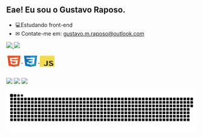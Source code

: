 ## Eae! Eu sou o Gustavo Raposo.

- 💻Estudando front-end
- ✉ Contate-me em: gustavo.m.raposo@outlook.com

<div>
 <a href="https://github.com/RaposoGustavo">
 <img height="180em" src="https://github-readme-stats.vercel.app/api?username=RaposoGustavo&show_icons=true&theme=dark&include_all_commits=true&count_private=true"/>
 <img height="180em" src="https://github-readme-stats.vercel.app/api/top-langs/?username=RaposoGustavo&layout=compact&langs_count=7&theme=dark"/>
</div>
 
<div style="display: inline_block"><br>
 <img align="center" alt="Gustavo-html" height="30" width="40" src="https://github.com/devicons/devicon/blob/master/icons/html5/html5-original.svg">
 <img align="center" alt="Gustavo-css" height="30" width="40" src="https://github.com/devicons/devicon/blob/master/icons/css3/css3-original.svg">
 <img align="center" alt="Gustavo-Js" height="30" width="40" src="https://github.com/devicons/devicon/blob/master/icons/javascript/javascript-original.svg">
</div>

 ##
 
<div>
 <a href="https://www.linkedin.com/in/gustavo-moreira-raposo-904824209/" target="_blank"><img src="https://img.shields.io/badge/LinkedIn-0077B5?style=for-the-badge&logo=linkedin&logoColor=white" target="_blank"></a>
 <a href="https://www.instagram.com/raposogustavo/" target="_blank"><img src="https://img.shields.io/badge/Instagram-E4405F?style=for-the-badge&logo=instagram&logoColor=white" target="_blank"></a>
 <a href="https://twitter.com/raposo_gustavo_" target="_blank"><img src="https://img.shields.io/badge/Twitter-1DA1F2?style=for-the-badge&logo=twitter&logoColor=white" target"_blank"></a>
 
 ![Snake animation](https://github.com/RaposoGustavo/RaposoGustavo/blob/output/github-contribution-grid-snake.svg)
 
</div>

